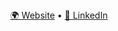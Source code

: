<div align="center">
<a href="https://albertgl.dev" target="_blank">🌍 Website</a> • 
<a href="https://www.linkedin.com/in/albert-garcia-512596310/" target="_blank">💼 LinkedIn</a>
</div>

